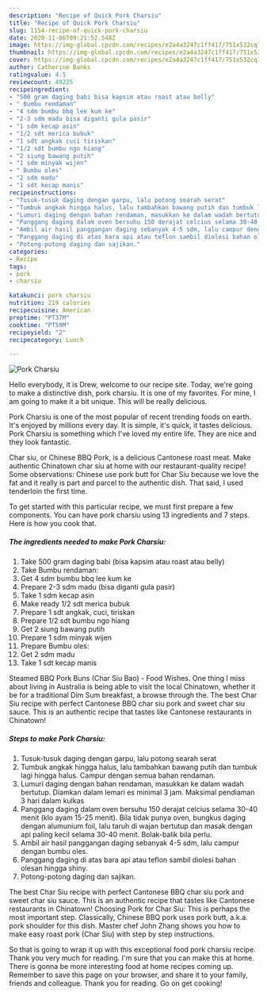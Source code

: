 ```yaml
---
description: "Recipe of Quick Pork Charsiu"
title: "Recipe of Quick Pork Charsiu"
slug: 1154-recipe-of-quick-pork-charsiu
date: 2020-11-06T09:21:52.548Z
image: https://img-global.cpcdn.com/recipes/e2a4a3247c1ff417/751x532cq70/pork-charsiu-foto-resep-utama.jpg
thumbnail: https://img-global.cpcdn.com/recipes/e2a4a3247c1ff417/751x532cq70/pork-charsiu-foto-resep-utama.jpg
cover: https://img-global.cpcdn.com/recipes/e2a4a3247c1ff417/751x532cq70/pork-charsiu-foto-resep-utama.jpg
author: Catherine Banks
ratingvalue: 4.5
reviewcount: 49225
recipeingredient:
- "500 gram daging babi bisa kapsim atau roast atau belly"
- " Bumbu rendaman"
- "4 sdm bumbu bbq lee kum ke"
- "2-3 sdm madu bisa diganti gula pasir"
- "1 sdm kecap asin"
- "1/2 sdt merica bubuk"
- "1 sdt angkak cuci tiriskan"
- "1/2 sdt bumbu ngo hiang"
- "2 siung bawang putih"
- "1 sdm minyak wijen"
- " Bumbu oles"
- "2 sdm madu"
- "1 sdt kecap manis"
recipeinstructions:
- "Tusuk-tusuk daging dengan garpu, lalu potong searah serat"
- "Tumbuk angkak hingga halus, lalu tambahkan bawang putih dan tumbuk lagi hingga halus. Campur dengan semua bahan rendaman."
- "Lumuri daging dengan bahan rendaman, masukkan ke dalam wadah bertutup. Diamkan dalam lemari es minimal 3 jam. Maksimal pendiaman 3 hari dalam kulkas"
- "Panggang daging dalam oven bersuhu 150 derajat celcius selama 30-40 menit (klo ayam 15-25 menit). Bila tidak punya oven, bungkus daging dengan alumunium foil, lalu taruh di wajan bertutup dan masak dengan api paling kecil selama 30-40 menit. Bolak-balik bila perlu."
- "Ambil air hasil panggangan daging sebanyak 4-5 sdm, lalu campur dengan bumbu oles."
- "Panggang daging di atas bara api atau teflon sambil diolesi bahan olesan hingga shiny."
- "Potong-potong daging dan sajikan."
categories:
- Recipe
tags:
- pork
- charsiu

katakunci: pork charsiu 
nutrition: 219 calories
recipecuisine: American
preptime: "PT37M"
cooktime: "PT59M"
recipeyield: "2"
recipecategory: Lunch

---
```



![Pork Charsiu](https://img-global.cpcdn.com/recipes/e2a4a3247c1ff417/751x532cq70/pork-charsiu-foto-resep-utama.jpg)

Hello everybody, it is Drew, welcome to our recipe site. Today, we're going to make a distinctive dish, pork charsiu. It is one of my favorites. For mine, I am going to make it a bit unique. This will be really delicious.

Pork Charsiu is one of the most popular of recent trending foods on earth. It's enjoyed by millions every day. It is simple, it's quick, it tastes delicious. Pork Charsiu is something which I've loved my entire life. They are nice and they look fantastic.

Char siu, or Chinese BBQ Pork, is a delicious Cantonese roast meat. Make authentic Chinatown char siu at home with our restaurant-quality recipe! Some observations: Chinese use pork butt for Char Siu because we love the fat and it really is part and parcel to the authentic dish. That said, I used tenderloin the first time.


To get started with this particular recipe, we must first prepare a few components. You can have pork charsiu using 13 ingredients and 7 steps. Here is how you cook that.

<!--inarticleads1-->

##### The ingredients needed to make Pork Charsiu:

1. Take 500 gram daging babi (bisa kapsim atau roast atau belly)
1. Take  Bumbu rendaman:
1. Get 4 sdm bumbu bbq lee kum ke
1. Prepare 2-3 sdm madu (bisa diganti gula pasir)
1. Take 1 sdm kecap asin
1. Make ready 1/2 sdt merica bubuk
1. Prepare 1 sdt angkak, cuci, tiriskan
1. Prepare 1/2 sdt bumbu ngo hiang
1. Get 2 siung bawang putih
1. Prepare 1 sdm minyak wijen
1. Prepare  Bumbu oles:
1. Get 2 sdm madu
1. Take 1 sdt kecap manis


Steamed BBQ Pork Buns (Char Siu Bao) - Food Wishes. One thing I miss about living in Australia is being able to visit the local Chinatown, whether it be for a traditional Dim Sum breakfast, a browse through the. The best Char Siu recipe with perfect Cantonese BBQ char siu pork and sweet char siu sauce. This is an authentic recipe that tastes like Cantonese restaurants in Chinatown! 

<!--inarticleads2-->

##### Steps to make Pork Charsiu:

1. Tusuk-tusuk daging dengan garpu, lalu potong searah serat
1. Tumbuk angkak hingga halus, lalu tambahkan bawang putih dan tumbuk lagi hingga halus. Campur dengan semua bahan rendaman.
1. Lumuri daging dengan bahan rendaman, masukkan ke dalam wadah bertutup. Diamkan dalam lemari es minimal 3 jam. Maksimal pendiaman 3 hari dalam kulkas
1. Panggang daging dalam oven bersuhu 150 derajat celcius selama 30-40 menit (klo ayam 15-25 menit). Bila tidak punya oven, bungkus daging dengan alumunium foil, lalu taruh di wajan bertutup dan masak dengan api paling kecil selama 30-40 menit. Bolak-balik bila perlu.
1. Ambil air hasil panggangan daging sebanyak 4-5 sdm, lalu campur dengan bumbu oles.
1. Panggang daging di atas bara api atau teflon sambil diolesi bahan olesan hingga shiny.
1. Potong-potong daging dan sajikan.


The best Char Siu recipe with perfect Cantonese BBQ char siu pork and sweet char siu sauce. This is an authentic recipe that tastes like Cantonese restaurants in Chinatown! Choosing Pork for Char Siu: This is perhaps the most important step. Classically, Chinese BBQ pork uses pork butt, a.k.a. pork shoulder for this dish. Master chef John Zhang shows you how to make easy roast pork (Char Siu) with step by step instructions. 

So that is going to wrap it up with this exceptional food pork charsiu recipe. Thank you very much for reading. I'm sure that you can make this at home. There is gonna be more interesting food at home recipes coming up. Remember to save this page on your browser, and share it to your family, friends and colleague. Thank you for reading. Go on get cooking!
